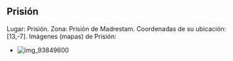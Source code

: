 ## Prisión
Lugar: Prisión.
Zona: Prisión de Madrestam.
Coordenadas de su ubicación: [13,-7].
Imágenes (mapas) de Prisión:
- ![img_93849600](https://media.discordapp.net/attachments/1115311447145193482/1115370817061142608/93849600.jpg)